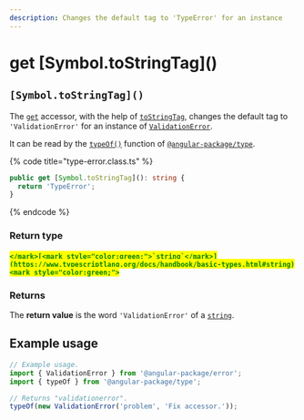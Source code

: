 ```yaml
---
description: Changes the default tag to 'TypeError' for an instance
---
```


# get \[Symbol.toStringTag]\()

## `[Symbol.toStringTag]()`

The [`get`](https://developer.mozilla.org/en-US/docs/Web/JavaScript/Reference/Functions/get) accessor, with the help of [`toStringTag`](https://developer.mozilla.org/en-US/docs/Web/JavaScript/Reference/Global\_Objects/Symbol/toStringTag), changes the default tag to `'ValidationError'` for an instance of [`ValidationError`](broken-reference).

It can be read by the [`typeOf()`](https://docs.angular-package.dev/v/type/helper/typeof) function of [`@angular-package/type`](https://docs.angular-package.dev/v/type/).

{% code title="type-error.class.ts" %}
```typescript
public get [Symbol.toStringTag](): string {
  return 'TypeError';
}
```
{% endcode %}

### Return type

#### <mark style="color:green;">``</mark>[<mark style="color:green;">`string`</mark>](https://www.typescriptlang.org/docs/handbook/basic-types.html#string)<mark style="color:green;">``</mark>

### Returns

The **return value** is the word `'ValidationError'` of a [`string`](https://developer.mozilla.org/en-US/docs/Web/JavaScript/Reference/Global\_Objects/String).

## Example usage

```typescript
// Example usage.
import { ValidationError } from '@angular-package/error';
import { typeOf } from '@angular-package/type';

// Returns "validationerror".
typeOf(new ValidationError('problem', 'Fix accessor.'));
```
